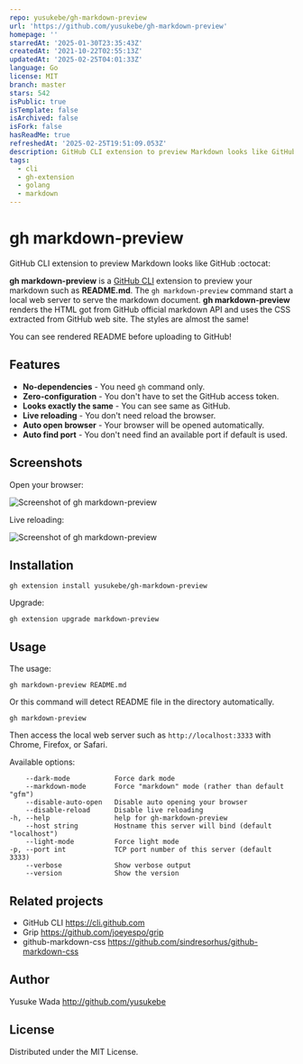 ```yaml
---
repo: yusukebe/gh-markdown-preview
url: 'https://github.com/yusukebe/gh-markdown-preview'
homepage: ''
starredAt: '2025-01-30T23:35:43Z'
createdAt: '2021-10-22T02:55:13Z'
updatedAt: '2025-02-25T04:01:33Z'
language: Go
license: MIT
branch: master
stars: 542
isPublic: true
isTemplate: false
isArchived: false
isFork: false
hasReadMe: true
refreshedAt: '2025-02-25T19:51:09.053Z'
description: GitHub CLI extension to preview Markdown looks like GitHub.
tags:
  - cli
  - gh-extension
  - golang
  - markdown
---
```


# gh markdown-preview

GitHub CLI extension to preview Markdown looks like GitHub :octocat:

**gh markdown-preview** is a [GitHub CLI](https://cli.github.com) extension to preview your markdown such as **README.md**. The `gh markdown-preview` command start a local web server to serve the markdown document. **gh markdown-preview** renders the HTML got from GitHub official markdown API and uses the CSS extracted from GitHub web site. The styles are almost the same!

You can see rendered README before uploading to GitHub!

## Features

- **No-dependencies** - You need `gh` command only.
- **Zero-configuration** - You don't have to set the GitHub access token.
- **Looks exactly the same** - You can see same as GitHub.
- **Live reloading** - You don't need reload the browser.
- **Auto open browser** - Your browser will be opened automatically.
- **Auto find port** - You don't need find an available port if default is used.

## Screenshots

Open your browser:

![Screenshot of gh markdown-preview](https://user-images.githubusercontent.com/10682/138411417-dd12a831-bacc-4b05-a33d-47d3f6b45483.png)

Live reloading:

![Screenshot of gh markdown-preview](https://user-images.githubusercontent.com/10682/138750423-ae7940cb-205e-4832-8e6a-af6f43c0f666.gif)

## Installation

```
gh extension install yusukebe/gh-markdown-preview
```

Upgrade:

```
gh extension upgrade markdown-preview
```

## Usage

The usage:

```
gh markdown-preview README.md
```

Or this command will detect README file in the directory automatically.

```
gh markdown-preview
```

Then access the local web server such as `http://localhost:3333` with Chrome, Firefox, or Safari.

Available options:

```text
    --dark-mode           Force dark mode
    --markdown-mode       Force "markdown" mode (rather than default "gfm")
    --disable-auto-open   Disable auto opening your browser
    --disable-reload      Disable live reloading
-h, --help                help for gh-markdown-preview
    --host string         Hostname this server will bind (default "localhost")
    --light-mode          Force light mode
-p, --port int            TCP port number of this server (default 3333)
    --verbose             Show verbose output
    --version             Show the version
```

## Related projects

- GitHub CLI <https://cli.github.com>
- Grip <https://github.com/joeyespo/grip>
- github-markdown-css <https://github.com/sindresorhus/github-markdown-css>

## Author

Yusuke Wada <http://github.com/yusukebe>

## License

Distributed under the MIT License.
